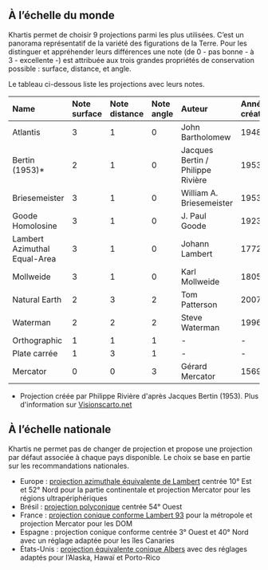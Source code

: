 ## À l’échelle du monde
Khartis permet de choisir 9 projections parmi les plus utilisées. C’est un panorama représentatif de la variété des figurations de la Terre. Pour les distinguer et appréhender leurs différences une note (de 0 - pas bonne - à 3 - excellente -) est attribuée aux trois grandes propriétés de conservation possible : surface, distance, et angle.


Le tableau ci-dessous liste les projections avec leurs notes.   

| Name             | Note surface | Note distance | Note angle | Auteur                            | Année de création |
|:-----------------|:-------------|:--------------|:-----------|:----------------------------------|:------------------|
| Atlantis         | 3            | 1             | 0          | John Bartholomew                  | 1948              |
| Bertin (1953)*   | 2            | 1             | 0          | Jacques Bertin / Philippe Rivière | 1953/2017         |
| Briesemeister    | 3            | 1             | 0          | William A. Briesemeister          | 1953              |
| Goode Homolosine | 3            | 1             | 0          | J. Paul Goode                     | 1923              |
| Lambert Azimuthal Equal-Area | 3            | 1             | 0          | Johann Lambert            | 1772              |
| Mollweide        | 3            | 1             | 0          | Karl Mollweide                    | 1805              |
| Natural Earth    | 2            | 3             | 2          | Tom Patterson                     | 2007              |
| Waterman         | 2            | 2             | 2          | Steve Waterman                    | 1996              |
| Orthographic     | 1            | 1             | 1          | -                                 | -                 |
| Plate carrée     | 1            | 3             | 1          | -                                 | -                 |
| Mercator         | 0            | 0             | 3          | Gérard Mercator                   | 1569              |

* Projection créée par Philippe Rivière d'après Jacques Bertin (1953). Plus d'information sur [Visionscarto.net](https://visionscarto.net/projection-bertin-1953)

## À l’échelle nationale
Khartis ne permet pas de changer de projection et propose une projection par défaut associée à chaque pays disponible. Le choix se base en partie sur les recommandations nationales.

+   Europe : [projection azimuthale équivalente de Lambert](https://fr.wikipedia.org/wiki/Projection_azimutale_%C3%A9quivalente_de_Lambert) centrée 10° Est et 52° Nord pour la partie continentale et projection Mercator pour les régions ultrapériphériques
+   Brésil : [projection polyconique](https://en.wikipedia.org/wiki/Polyconic_projection) centrée 54° Ouest
+   France : [projection conique conforme Lambert 93](https://fr.wikipedia.org/wiki/Projection_conique_conforme_de_Lambert) pour la métropole et projection Mercator pour les DOM
+   Espagne : projection conique conforme centrée 3° Ouest et 40° Nord avec un réglage adaptée pour les îles Canaries
+   États-Unis : [projection équivalente conique Albers](https://en.wikipedia.org/wiki/Albers_projection) avec des réglages adaptés pour l’Alaska, Hawaï et Porto-Rico
